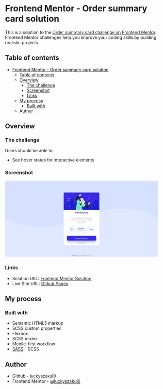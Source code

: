 # Frontend Mentor - Order summary card solution

This is a solution to the [Order summary card challenge on Frontend Mentor](https://www.frontendmentor.io/challenges/order-summary-component-QlPmajDUj). Frontend Mentor challenges help you improve your coding skills by building realistic projects. 

## Table of contents

- [Frontend Mentor - Order summary card solution](#frontend-mentor---order-summary-card-solution)
  - [Table of contents](#table-of-contents)
  - [Overview](#overview)
    - [The challenge](#the-challenge)
    - [Screenshot](#screenshot)
    - [Links](#links)
  - [My process](#my-process)
    - [Built with](#built-with)
  - [Author](#author)

## Overview

### The challenge

Users should be able to:

- See hover states for interactive elements

### Screenshot

![](./screenshot.png)

### Links

- Solution URL: [Frontend Mentor Solution](https://www.frontendmentor.io/solutions/mobilefirst-order-summary-using-scss-UpvT-LvgBR)
- Live Site URL: [Github Pages](https://luckyszakul0.github.io/FM-Order-summary-component/)

## My process

### Built with

- Semantic HTML5 markup
- SCSS custom properties
- Flexbox
- SCSS mixins
- Mobile-first workflow
- [SASS](https://sass-lang.com/) - SCSS

## Author

- Github - [luckyszakul0](https://github.com/luckyszakul0)
- Frontend Mentor - [@luckyszakul0](https://www.frontendmentor.io/profile/luckyszakul0)
